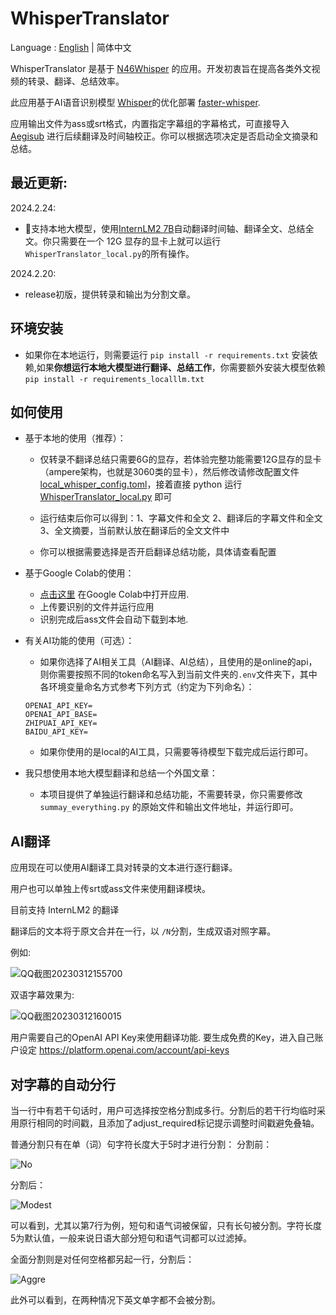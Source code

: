 # WhisperTranslator

Language : [English](./README.md)  | 简体中文

WhisperTranslator 是基于 [N46Whisper](https://github.com/Ayanaminn/N46Whisper) 的应用。开发初衷旨在提高各类外文视频的转录、翻译、总结效率。

此应用基于AI语音识别模型 [Whisper](https://github.com/openai/whisper)的优化部署 [faster-whisper](https://github.com/guillaumekln/faster-whisper).

应用输出文件为ass或srt格式，内置指定字幕组的字幕格式，可直接导入 [Aegisub](https://github.com/Aegisub/Aegisub) 进行后续翻译及时间轴校正。你可以根据选项决定是否启动全文摘录和总结。


## 最近更新:

2024.2.24:
- 🤗支持本地大模型，使用[InternLM2 7B](https://github.com/InternLM/InternLM)自动翻译时间轴、翻译全文、总结全文。你只需要在一个 12G 显存的显卡上就可以运行`WhisperTranslator_local.py`的所有操作。

2024.2.20:
* release初版，提供转录和输出为分割文章。


## 环境安装

- 如果你在本地运行，则需要运行 `pip install -r requirements.txt` 安装依赖,如果**你想运行本地大模型进行翻译、总结工作**，你需要额外安装大模型依赖 `pip install -r requirements_localllm.txt`

## 如何使用

- 基于本地的使用（推荐）：

    - 仅转录不翻译总结只需要6G的显存，若体验完整功能需要12G显存的显卡（ampere架构，也就是3060类的显卡），然后修改请修改配置文件 [local_whisper_config.toml](local_whisper_config.toml)，接着直接 python 运行 [WhisperTranslator_local.py](WhisperTranslator_local.py) 即可

    - 运行结束后你可以得到：1、字幕文件和全文 2、翻译后的字幕文件和全文 3、全文摘要，当前默认放在翻译后的全文文件中

    - 你可以根据需要选择是否开启翻译总结功能，具体请查看配置

- 基于Google Colab的使用：

    - [点击这里](https://colab.research.google.com/github/sanbuphy/WhisperTranslator/blob/main/WhisperTranslator_colab.ipynb) 在Google Colab中打开应用.
    - 上传要识别的文件并运行应用
    - 识别完成后ass文件会自动下载到本地.

- 有关AI功能的使用（可选）：

    - 如果你选择了AI相关工具（AI翻译、AI总结），且使用的是online的api，则你需要按照不同的token命名写入到当前文件夹的`.env`文件夹下，其中各环境变量命名方式参考下列方式（约定为下列命名）：
    ```
    OPENAI_API_KEY=
    OPENAI_API_BASE=
    ZHIPUAI_API_KEY=
    BAIDU_API_KEY=
    ```

    - 如果你使用的是local的AI工具，只需要等待模型下载完成后运行即可。

- 我只想使用本地大模型翻译和总结一个外国文章：

    - 本项目提供了单独运行翻译和总结功能，不需要转录，你只需要修改 `summay_everything.py` 的原始文件和输出文件地址，并运行即可。

## AI翻译

应用现在可以使用AI翻译工具对转录的文本进行逐行翻译。

用户也可以单独上传srt或ass文件来使用翻译模块。

目前支持 InternLM2 的翻译

翻译后的文本将于原文合并在一行，以 `/N`分割，生成双语对照字幕。

例如: 

![QQ截图20230312155700](https://user-images.githubusercontent.com/49441654/224525469-18a43cbc-33b9-4b2f-b7ca-7ae0c1865b17.png)

双语字幕效果为:

![QQ截图20230312160015](https://user-images.githubusercontent.com/49441654/224525526-51e2123c-6e1c-427c-8d67-9ccd4a7e6630.png)

用户需要自己的OpenAI API Key来使用翻译功能. 要生成免费的Key，进入自己账户设定 https://platform.openai.com/account/api-keys

## 对字幕的自动分行
当一行中有若干句话时，用户可选择按空格分割成多行。分割后的若干行均临时采用原行相同的时间戳，且添加了adjust_required标记提示调整时间戳避免叠轴。

普通分割只有在单（词）句字符长度大于5时才进行分割：
分割前：

![No](https://user-images.githubusercontent.com/49441654/225230578-2977511d-324f-463f-b783-fa9251df8e9f.PNG)

分割后：

![Modest](https://user-images.githubusercontent.com/49441654/225230645-efe8b26a-3392-4234-ad3f-f9b8d4e95d10.PNG)

可以看到，尤其以第7行为例，短句和语气词被保留，只有长句被分割。字符长度5为默认值，一般来说日语大部分短句和语气词都可以过滤掉。

全面分割则是对任何空格都另起一行，分割后：

![Aggre](https://user-images.githubusercontent.com/49441654/225231063-3e60561b-a821-4c61-8c8e-4ce53e6c1a12.PNG)


此外可以看到，在两种情况下英文单字都不会被分割。

